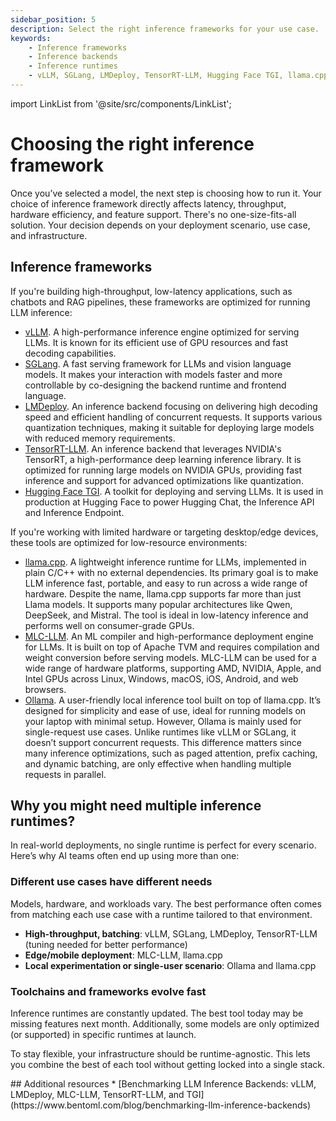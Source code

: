 ```yaml
---
sidebar_position: 5
description: Select the right inference frameworks for your use case.
keywords:
    - Inference frameworks
    - Inference backends
    - Inference runtimes
    - vLLM, SGLang, LMDeploy, TensorRT-LLM, Hugging Face TGI, llama.cpp, MLC-LLM, Ollama
---
```


import LinkList from '@site/src/components/LinkList';

# Choosing the right inference framework

Once you’ve selected a model, the next step is choosing how to run it. Your choice of inference framework directly affects latency, throughput, hardware efficiency, and feature support. There's no one-size-fits-all solution. Your decision depends on your deployment scenario, use case, and infrastructure.

## Inference frameworks

If you're building high-throughput, low-latency applications, such as chatbots and RAG pipelines, these frameworks are optimized for running LLM inference:

- [vLLM](https://github.com/vllm-project/vllm). A high-performance inference engine optimized for serving LLMs. It is known for its efficient use of GPU resources and fast decoding capabilities.
- [SGLang](https://github.com/sgl-project/sglang). A fast serving framework for LLMs and vision language models. It makes your interaction with models faster and more controllable by co-designing the backend runtime and frontend language.
- [LMDeploy](https://github.com/InternLM/lmdeploy). An inference backend focusing on delivering high decoding speed and efficient handling of concurrent requests. It supports various quantization techniques, making it suitable for deploying large models with reduced memory requirements.
- [TensorRT-LLM](https://github.com/NVIDIA/TensorRT-LLM). An inference backend that leverages NVIDIA's TensorRT, a high-performance deep learning inference library. It is optimized for running large models on NVIDIA GPUs, providing fast inference and support for advanced optimizations like quantization.
- [Hugging Face TGI](https://github.com/huggingface/text-generation-inference). A toolkit for deploying and serving LLMs. It is used in production at Hugging Face to power Hugging Chat, the Inference API and Inference Endpoint.

If you're working with limited hardware or targeting desktop/edge devices, these tools are optimized for low-resource environments:

- [llama.cpp](https://github.com/ggml-org/llama.cpp). A lightweight inference runtime for LLMs, implemented in plain C/C++ with no external dependencies. Its primary goal is to make LLM inference fast, portable, and easy to run across a wide range of hardware. Despite the name, llama.cpp supports far more than just Llama models. It supports many popular architectures like Qwen, DeepSeek, and Mistral. The tool is ideal in low-latency inference and performs well on consumer-grade GPUs.
- [MLC-LLM](https://github.com/mlc-ai/mlc-llm). An ML compiler and high-performance deployment engine for LLMs. It is built on top of Apache TVM and requires compilation and weight conversion before serving models. MLC-LLM can be used for a wide range of hardware platforms, supporting AMD, NVIDIA, Apple, and Intel GPUs across Linux, Windows, macOS, iOS, Android, and web browsers.
- [Ollama](https://ollama.com/). A user-friendly local inference tool built on top of llama.cpp. It’s designed for simplicity and ease of use, ideal for running models on your laptop with minimal setup. However, Ollama is mainly used for single-request use cases. Unlike runtimes like vLLM or SGLang, it doesn’t support concurrent requests. This difference matters since many inference optimizations, such as paged attention, prefix caching, and dynamic batching, are only effective when handling multiple requests in parallel.

## Why you might need multiple inference runtimes?

In real-world deployments, no single runtime is perfect for every scenario. Here’s why AI teams often end up using more than one:

### Different use cases have different needs

Models, hardware, and workloads vary. The best performance often comes from matching each use case with a runtime tailored to that environment.

- **High-throughput, batching**: vLLM, SGLang, LMDeploy, TensorRT-LLM (tuning needed for better performance)
- **Edge/mobile deployment**: MLC-LLM, llama.cpp
- **Local experimentation or single-user scenario**: Ollama and llama.cpp

### Toolchains and frameworks evolve fast

Inference runtimes are constantly updated. The best tool today may be missing features next month. Additionally, some models are only optimized (or supported) in specific runtimes at launch.

To stay flexible, your infrastructure should be runtime-agnostic. This lets you combine the best of each tool without getting locked into a single stack.

<LinkList>
  ## Additional resources
  * [Benchmarking LLM Inference Backends: vLLM, LMDeploy, MLC-LLM, TensorRT-LLM, and TGI](https://www.bentoml.com/blog/benchmarking-llm-inference-backends)
</LinkList>
